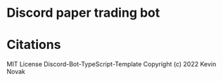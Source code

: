 # Discord paper trading bot

# Citations
MIT License
Discord-Bot-TypeScript-Template
Copyright (c) 2022 Kevin Novak
